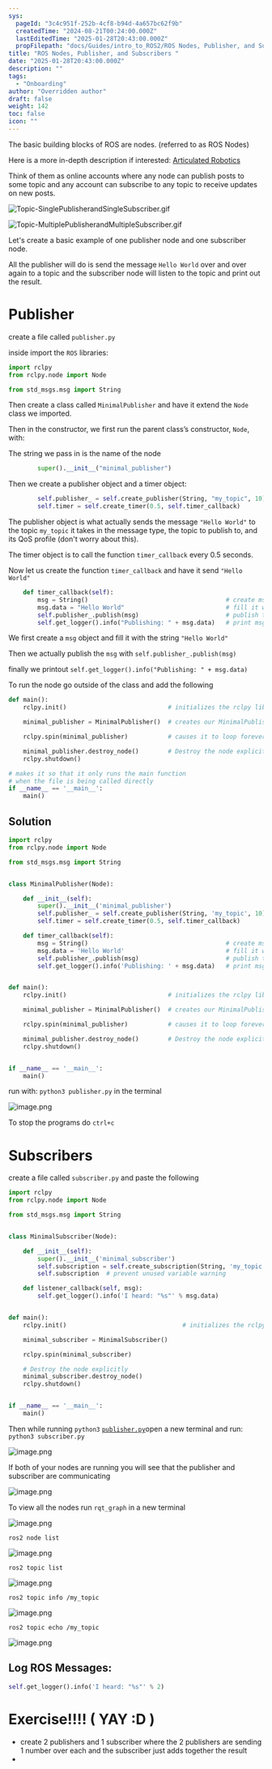```yaml
---
sys:
  pageId: "3c4c951f-252b-4cf8-b94d-4a657bc62f9b"
  createdTime: "2024-08-21T00:24:00.000Z"
  lastEditedTime: "2025-01-28T20:43:00.000Z"
  propFilepath: "docs/Guides/intro_to_ROS2/ROS Nodes, Publisher, and Subscribers .md"
title: "ROS Nodes, Publisher, and Subscribers "
date: "2025-01-28T20:43:00.000Z"
description: ""
tags:
  - "Onboarding"
author: "Overridden author"
draft: false
weight: 142
toc: false
icon: ""
---
```


The basic building blocks of ROS are nodes. (referred to as ROS Nodes)

Here is a more in-depth description if interested: [Articulated Robotics](https://articulatedrobotics.xyz/tutorials/ready-for-ros/ros-overview#2-nodes)

Think of them as online accounts where any node can publish posts to some topic and any account can subscribe to any topic to receive updates on new posts.

![Topic-SinglePublisherandSingleSubscriber.gif](https://docs.ros.org/en/humble/_images/Topic-SinglePublisherandSingleSubscriber.gif)

![Topic-MultiplePublisherandMultipleSubscriber.gif](https://docs.ros.org/en/humble/_images/Topic-MultiplePublisherandMultipleSubscriber.gif)

Let's create a basic example of one publisher node and one subscriber node.

All the publisher will do is send the message `Hello World` over and over again to a topic and the subscriber node will listen to the topic and print out the result.

# Publisher

create a file called `publisher.py` 

inside import the `ROS` libraries:

```python
import rclpy
from rclpy.node import Node

from std_msgs.msg import String
```

Then create a class called `MinimalPublisher` and have it extend the `Node` class we imported.

Then in the constructor, we first run the parent class’s constructor, `Node`, with:

The string we pass in is the name of the node

```python
        super().__init__("minimal_publisher")
```

Then we create a publisher object and a timer object:

```python
        self.publisher_ = self.create_publisher(String, "my_topic", 10)
        self.timer = self.create_timer(0.5, self.timer_callback)
```

The publisher object is what actually sends the message `"Hello World"` to the topic `my_topic` it takes in the message type, the topic to publish to, and its QoS profile (don't worry about this).

The timer object is to call the function `timer_callback` every 0.5 seconds.

Now let us create the function `timer_callback` and have it send `"Hello World"`

```python
    def timer_callback(self):
        msg = String()                                      # create msg object
        msg.data = "Hello World"                            # fill it with data
        self.publisher_.publish(msg)                        # publish the message
        self.get_logger().info("Publishing: " + msg.data)   # print msg
```

We first create a `msg` object and fill it with the string `"Hello World"`

Then we actually publish the `msg` with `self.publisher_.publish(msg)`

finally we printout `self.get_logger().info("Publishing: " + msg.data)`

To run the node go outside of the class and add the following

```python
def main():
    rclpy.init()                            # initializes the rclpy library

    minimal_publisher = MinimalPublisher()  # creates our MinimalPublisher object

    rclpy.spin(minimal_publisher)           # causes it to loop forever

    minimal_publisher.destroy_node()        # Destroy the node explicitly
    rclpy.shutdown()

# makes it so that it only runs the main function
# when the file is being called directly
if __name__ == '__main__': 
    main()
```

## Solution

```python
import rclpy
from rclpy.node import Node

from std_msgs.msg import String


class MinimalPublisher(Node):

    def __init__(self):
        super().__init__('minimal_publisher')
        self.publisher_ = self.create_publisher(String, 'my_topic', 10)
        self.timer = self.create_timer(0.5, self.timer_callback)

    def timer_callback(self):
        msg = String()                                      # create msg object
        msg.data = 'Hello World'                            # fill it with data
        self.publisher_.publish(msg)                        # publish the message
        self.get_logger().info('Publishing: ' + msg.data)   # print msg


def main():
    rclpy.init()                            # initializes the rclpy library

    minimal_publisher = MinimalPublisher()  # creates our MinimalPublisher object

    rclpy.spin(minimal_publisher)           # causes it to loop forever

    minimal_publisher.destroy_node()        # Destroy the node explicitly
    rclpy.shutdown()


if __name__ == '__main__':
    main()
```

run with: `python3 publisher.py` in the terminal

![image.png](https://prod-files-secure.s3.us-west-2.amazonaws.com/d518164a-d88e-44d1-a4ee-3adb3bd8bce0/9214accb-ad5b-44f1-a31c-b3167c59138b/image.png?X-Amz-Algorithm=AWS4-HMAC-SHA256&X-Amz-Content-Sha256=UNSIGNED-PAYLOAD&X-Amz-Credential=ASIAZI2LB466WIPFLYYH%2F20250216%2Fus-west-2%2Fs3%2Faws4_request&X-Amz-Date=20250216T150244Z&X-Amz-Expires=3600&X-Amz-Security-Token=IQoJb3JpZ2luX2VjEDQaCXVzLXdlc3QtMiJHMEUCIE7pYg0h5P%2BejY0kMn5jJtUX3SjllcaPfDJ4YRyeRaMuAiEAmnEGccF6HS79fkVEClVJJlwFqx3jdFxe5LRR275NToUq%2FwMIXRAAGgw2Mzc0MjMxODM4MDUiDOsL23Qn2%2FOhzXizASrcA%2BGbXzFQg1D0jE9VG31HyFKjpaX1uHK2zplNBfqc9d7JhfylESwdupOI549%2BOrWmzZvNGA52eLxc3wovKiz9vdq0Z%2BMj4GSzpDK1VMQrk7UYx1B5hIXMRlieQsgvPHAQktCUA508PC9VFSNODbE0KWImGRB8XT2tUu5%2FYR6r6ySRUsvcPsMS3p3EF7r9cYvdk8uaFuLlPEulhO0bbd3giM9nZ1B%2B1OOfhLx7ymRGoDZz5NYA7QVt7VuBhHYZ5rpk5Md49fbDp85I%2B2A8BSSad6G12q6yt2pyQBjJI%2Bs%2Fsc4PFMWHfzEE9qLi%2FAq%2Bz0VMxM8syvKMm1itTLKgjh%2B145remIFgR04x4H5IM%2FUJwxTeHF7ICjObxBYgUvZi5IUjydsUhtlmBKY9H7ntYoE2Q5rP2O3kEjuNv%2BzfN%2FmN%2FbtANj9a%2FDRxGAFT5BYY41kqXsZ9X930q9d2bZrRA9VeISmFfzWWW4UfGIGwQY9yR0iVy7y2Ov9cZ1XQ%2FuPz5R%2BuYpgp4y35Phg9uBp40XqIhuGCzPKMEDgeh8vtgSzh7KJnsrtmp4vw%2BWy7X62FSu9kQCQdcAMAI%2BF4qOeUoFrvPRElJO6lho%2F2fTBfmn0ZKDfmtSOVhu3KAxcVnMnLMP2hx70GOqUBJ1k4tcC%2FJ8LPwJxfz0%2FDW4ydqvZuIzUtfk67MAE%2FND35TiPQ%2BpREDQu%2FnU998MNt7T128bRwS2mplOHIxVzXDUdK%2BwFjLwkR9cYepoITb%2F9ZatLZRbJl9sX1zAZcYMz8NH2JNMD2HOnYwdOOhsjPiW6JBhdzGStjqfU0CX4S43FglUVjbrtrjljcWT8lTSEKYGfo3q9up7bk4xyZsLK37iWtzrxG&X-Amz-Signature=8256f1b6b81308f0a747c389ebf07d1999009f5f727796fe7adbaf0f38a7be9d&X-Amz-SignedHeaders=host&x-id=GetObject)

To stop the programs do `ctrl+c`

# Subscribers

create a file called `subscriber.py` and paste the following

```python
import rclpy
from rclpy.node import Node

from std_msgs.msg import String


class MinimalSubscriber(Node):

    def __init__(self):
        super().__init__('minimal_subscriber')
        self.subscription = self.create_subscription(String, 'my_topic', self.listener_callback, 10)
        self.subscription  # prevent unused variable warning

    def listener_callback(self, msg):
        self.get_logger().info('I heard: "%s"' % msg.data)


def main():
    rclpy.init()                                # initializes the rclpy library

    minimal_subscriber = MinimalSubscriber()

    rclpy.spin(minimal_subscriber)

    # Destroy the node explicitly
    minimal_subscriber.destroy_node()
    rclpy.shutdown()


if __name__ == '__main__':
    main()
```

Then while running `python3` [`publisher.py`](http://publisher.py/)open a new terminal and run: `python3 subscriber.py` 

![image.png](https://prod-files-secure.s3.us-west-2.amazonaws.com/d518164a-d88e-44d1-a4ee-3adb3bd8bce0/611fccf2-c738-4dbd-94e9-98f209092866/image.png?X-Amz-Algorithm=AWS4-HMAC-SHA256&X-Amz-Content-Sha256=UNSIGNED-PAYLOAD&X-Amz-Credential=ASIAZI2LB466WIPFLYYH%2F20250216%2Fus-west-2%2Fs3%2Faws4_request&X-Amz-Date=20250216T150244Z&X-Amz-Expires=3600&X-Amz-Security-Token=IQoJb3JpZ2luX2VjEDQaCXVzLXdlc3QtMiJHMEUCIE7pYg0h5P%2BejY0kMn5jJtUX3SjllcaPfDJ4YRyeRaMuAiEAmnEGccF6HS79fkVEClVJJlwFqx3jdFxe5LRR275NToUq%2FwMIXRAAGgw2Mzc0MjMxODM4MDUiDOsL23Qn2%2FOhzXizASrcA%2BGbXzFQg1D0jE9VG31HyFKjpaX1uHK2zplNBfqc9d7JhfylESwdupOI549%2BOrWmzZvNGA52eLxc3wovKiz9vdq0Z%2BMj4GSzpDK1VMQrk7UYx1B5hIXMRlieQsgvPHAQktCUA508PC9VFSNODbE0KWImGRB8XT2tUu5%2FYR6r6ySRUsvcPsMS3p3EF7r9cYvdk8uaFuLlPEulhO0bbd3giM9nZ1B%2B1OOfhLx7ymRGoDZz5NYA7QVt7VuBhHYZ5rpk5Md49fbDp85I%2B2A8BSSad6G12q6yt2pyQBjJI%2Bs%2Fsc4PFMWHfzEE9qLi%2FAq%2Bz0VMxM8syvKMm1itTLKgjh%2B145remIFgR04x4H5IM%2FUJwxTeHF7ICjObxBYgUvZi5IUjydsUhtlmBKY9H7ntYoE2Q5rP2O3kEjuNv%2BzfN%2FmN%2FbtANj9a%2FDRxGAFT5BYY41kqXsZ9X930q9d2bZrRA9VeISmFfzWWW4UfGIGwQY9yR0iVy7y2Ov9cZ1XQ%2FuPz5R%2BuYpgp4y35Phg9uBp40XqIhuGCzPKMEDgeh8vtgSzh7KJnsrtmp4vw%2BWy7X62FSu9kQCQdcAMAI%2BF4qOeUoFrvPRElJO6lho%2F2fTBfmn0ZKDfmtSOVhu3KAxcVnMnLMP2hx70GOqUBJ1k4tcC%2FJ8LPwJxfz0%2FDW4ydqvZuIzUtfk67MAE%2FND35TiPQ%2BpREDQu%2FnU998MNt7T128bRwS2mplOHIxVzXDUdK%2BwFjLwkR9cYepoITb%2F9ZatLZRbJl9sX1zAZcYMz8NH2JNMD2HOnYwdOOhsjPiW6JBhdzGStjqfU0CX4S43FglUVjbrtrjljcWT8lTSEKYGfo3q9up7bk4xyZsLK37iWtzrxG&X-Amz-Signature=a7ee722c1b814b84e81653edf9c286e83a9447162d0a310c8abe32def5316b04&X-Amz-SignedHeaders=host&x-id=GetObject)

If both of your nodes are running you will see that the publisher and subscriber are communicating

![image.png](https://prod-files-secure.s3.us-west-2.amazonaws.com/d518164a-d88e-44d1-a4ee-3adb3bd8bce0/eea428b5-1cf0-43bb-a30b-81cbaf6c5c78/image.png?X-Amz-Algorithm=AWS4-HMAC-SHA256&X-Amz-Content-Sha256=UNSIGNED-PAYLOAD&X-Amz-Credential=ASIAZI2LB466WIPFLYYH%2F20250216%2Fus-west-2%2Fs3%2Faws4_request&X-Amz-Date=20250216T150244Z&X-Amz-Expires=3600&X-Amz-Security-Token=IQoJb3JpZ2luX2VjEDQaCXVzLXdlc3QtMiJHMEUCIE7pYg0h5P%2BejY0kMn5jJtUX3SjllcaPfDJ4YRyeRaMuAiEAmnEGccF6HS79fkVEClVJJlwFqx3jdFxe5LRR275NToUq%2FwMIXRAAGgw2Mzc0MjMxODM4MDUiDOsL23Qn2%2FOhzXizASrcA%2BGbXzFQg1D0jE9VG31HyFKjpaX1uHK2zplNBfqc9d7JhfylESwdupOI549%2BOrWmzZvNGA52eLxc3wovKiz9vdq0Z%2BMj4GSzpDK1VMQrk7UYx1B5hIXMRlieQsgvPHAQktCUA508PC9VFSNODbE0KWImGRB8XT2tUu5%2FYR6r6ySRUsvcPsMS3p3EF7r9cYvdk8uaFuLlPEulhO0bbd3giM9nZ1B%2B1OOfhLx7ymRGoDZz5NYA7QVt7VuBhHYZ5rpk5Md49fbDp85I%2B2A8BSSad6G12q6yt2pyQBjJI%2Bs%2Fsc4PFMWHfzEE9qLi%2FAq%2Bz0VMxM8syvKMm1itTLKgjh%2B145remIFgR04x4H5IM%2FUJwxTeHF7ICjObxBYgUvZi5IUjydsUhtlmBKY9H7ntYoE2Q5rP2O3kEjuNv%2BzfN%2FmN%2FbtANj9a%2FDRxGAFT5BYY41kqXsZ9X930q9d2bZrRA9VeISmFfzWWW4UfGIGwQY9yR0iVy7y2Ov9cZ1XQ%2FuPz5R%2BuYpgp4y35Phg9uBp40XqIhuGCzPKMEDgeh8vtgSzh7KJnsrtmp4vw%2BWy7X62FSu9kQCQdcAMAI%2BF4qOeUoFrvPRElJO6lho%2F2fTBfmn0ZKDfmtSOVhu3KAxcVnMnLMP2hx70GOqUBJ1k4tcC%2FJ8LPwJxfz0%2FDW4ydqvZuIzUtfk67MAE%2FND35TiPQ%2BpREDQu%2FnU998MNt7T128bRwS2mplOHIxVzXDUdK%2BwFjLwkR9cYepoITb%2F9ZatLZRbJl9sX1zAZcYMz8NH2JNMD2HOnYwdOOhsjPiW6JBhdzGStjqfU0CX4S43FglUVjbrtrjljcWT8lTSEKYGfo3q9up7bk4xyZsLK37iWtzrxG&X-Amz-Signature=8081543aad95122e648f3cbae16a9a9bdfcc21899ddb58870a385069246bbea4&X-Amz-SignedHeaders=host&x-id=GetObject)

To view all the nodes run `rqt_graph` in a new terminal

![image.png](https://prod-files-secure.s3.us-west-2.amazonaws.com/d518164a-d88e-44d1-a4ee-3adb3bd8bce0/1d98e964-4318-4d62-b5c4-8c8f78368598/image.png?X-Amz-Algorithm=AWS4-HMAC-SHA256&X-Amz-Content-Sha256=UNSIGNED-PAYLOAD&X-Amz-Credential=ASIAZI2LB466WIPFLYYH%2F20250216%2Fus-west-2%2Fs3%2Faws4_request&X-Amz-Date=20250216T150244Z&X-Amz-Expires=3600&X-Amz-Security-Token=IQoJb3JpZ2luX2VjEDQaCXVzLXdlc3QtMiJHMEUCIE7pYg0h5P%2BejY0kMn5jJtUX3SjllcaPfDJ4YRyeRaMuAiEAmnEGccF6HS79fkVEClVJJlwFqx3jdFxe5LRR275NToUq%2FwMIXRAAGgw2Mzc0MjMxODM4MDUiDOsL23Qn2%2FOhzXizASrcA%2BGbXzFQg1D0jE9VG31HyFKjpaX1uHK2zplNBfqc9d7JhfylESwdupOI549%2BOrWmzZvNGA52eLxc3wovKiz9vdq0Z%2BMj4GSzpDK1VMQrk7UYx1B5hIXMRlieQsgvPHAQktCUA508PC9VFSNODbE0KWImGRB8XT2tUu5%2FYR6r6ySRUsvcPsMS3p3EF7r9cYvdk8uaFuLlPEulhO0bbd3giM9nZ1B%2B1OOfhLx7ymRGoDZz5NYA7QVt7VuBhHYZ5rpk5Md49fbDp85I%2B2A8BSSad6G12q6yt2pyQBjJI%2Bs%2Fsc4PFMWHfzEE9qLi%2FAq%2Bz0VMxM8syvKMm1itTLKgjh%2B145remIFgR04x4H5IM%2FUJwxTeHF7ICjObxBYgUvZi5IUjydsUhtlmBKY9H7ntYoE2Q5rP2O3kEjuNv%2BzfN%2FmN%2FbtANj9a%2FDRxGAFT5BYY41kqXsZ9X930q9d2bZrRA9VeISmFfzWWW4UfGIGwQY9yR0iVy7y2Ov9cZ1XQ%2FuPz5R%2BuYpgp4y35Phg9uBp40XqIhuGCzPKMEDgeh8vtgSzh7KJnsrtmp4vw%2BWy7X62FSu9kQCQdcAMAI%2BF4qOeUoFrvPRElJO6lho%2F2fTBfmn0ZKDfmtSOVhu3KAxcVnMnLMP2hx70GOqUBJ1k4tcC%2FJ8LPwJxfz0%2FDW4ydqvZuIzUtfk67MAE%2FND35TiPQ%2BpREDQu%2FnU998MNt7T128bRwS2mplOHIxVzXDUdK%2BwFjLwkR9cYepoITb%2F9ZatLZRbJl9sX1zAZcYMz8NH2JNMD2HOnYwdOOhsjPiW6JBhdzGStjqfU0CX4S43FglUVjbrtrjljcWT8lTSEKYGfo3q9up7bk4xyZsLK37iWtzrxG&X-Amz-Signature=379b6178dd12184cc9d32e32424edbb4687d67f7e0895654515de05cfa642bde&X-Amz-SignedHeaders=host&x-id=GetObject)

`ros2 node list`

![image.png](https://prod-files-secure.s3.us-west-2.amazonaws.com/d518164a-d88e-44d1-a4ee-3adb3bd8bce0/680ac8cf-e6d9-4164-9ece-5b9a6fccffee/image.png?X-Amz-Algorithm=AWS4-HMAC-SHA256&X-Amz-Content-Sha256=UNSIGNED-PAYLOAD&X-Amz-Credential=ASIAZI2LB466WIPFLYYH%2F20250216%2Fus-west-2%2Fs3%2Faws4_request&X-Amz-Date=20250216T150244Z&X-Amz-Expires=3600&X-Amz-Security-Token=IQoJb3JpZ2luX2VjEDQaCXVzLXdlc3QtMiJHMEUCIE7pYg0h5P%2BejY0kMn5jJtUX3SjllcaPfDJ4YRyeRaMuAiEAmnEGccF6HS79fkVEClVJJlwFqx3jdFxe5LRR275NToUq%2FwMIXRAAGgw2Mzc0MjMxODM4MDUiDOsL23Qn2%2FOhzXizASrcA%2BGbXzFQg1D0jE9VG31HyFKjpaX1uHK2zplNBfqc9d7JhfylESwdupOI549%2BOrWmzZvNGA52eLxc3wovKiz9vdq0Z%2BMj4GSzpDK1VMQrk7UYx1B5hIXMRlieQsgvPHAQktCUA508PC9VFSNODbE0KWImGRB8XT2tUu5%2FYR6r6ySRUsvcPsMS3p3EF7r9cYvdk8uaFuLlPEulhO0bbd3giM9nZ1B%2B1OOfhLx7ymRGoDZz5NYA7QVt7VuBhHYZ5rpk5Md49fbDp85I%2B2A8BSSad6G12q6yt2pyQBjJI%2Bs%2Fsc4PFMWHfzEE9qLi%2FAq%2Bz0VMxM8syvKMm1itTLKgjh%2B145remIFgR04x4H5IM%2FUJwxTeHF7ICjObxBYgUvZi5IUjydsUhtlmBKY9H7ntYoE2Q5rP2O3kEjuNv%2BzfN%2FmN%2FbtANj9a%2FDRxGAFT5BYY41kqXsZ9X930q9d2bZrRA9VeISmFfzWWW4UfGIGwQY9yR0iVy7y2Ov9cZ1XQ%2FuPz5R%2BuYpgp4y35Phg9uBp40XqIhuGCzPKMEDgeh8vtgSzh7KJnsrtmp4vw%2BWy7X62FSu9kQCQdcAMAI%2BF4qOeUoFrvPRElJO6lho%2F2fTBfmn0ZKDfmtSOVhu3KAxcVnMnLMP2hx70GOqUBJ1k4tcC%2FJ8LPwJxfz0%2FDW4ydqvZuIzUtfk67MAE%2FND35TiPQ%2BpREDQu%2FnU998MNt7T128bRwS2mplOHIxVzXDUdK%2BwFjLwkR9cYepoITb%2F9ZatLZRbJl9sX1zAZcYMz8NH2JNMD2HOnYwdOOhsjPiW6JBhdzGStjqfU0CX4S43FglUVjbrtrjljcWT8lTSEKYGfo3q9up7bk4xyZsLK37iWtzrxG&X-Amz-Signature=10cf04376f529a16f5b64bff80f2507fe6ec019f9bb47112d1f345351446d2c3&X-Amz-SignedHeaders=host&x-id=GetObject)

`ros2 topic list`

![image.png](https://prod-files-secure.s3.us-west-2.amazonaws.com/d518164a-d88e-44d1-a4ee-3adb3bd8bce0/eee2ebe1-27ef-4a4a-96fb-2ca54126fb29/image.png?X-Amz-Algorithm=AWS4-HMAC-SHA256&X-Amz-Content-Sha256=UNSIGNED-PAYLOAD&X-Amz-Credential=ASIAZI2LB466WIPFLYYH%2F20250216%2Fus-west-2%2Fs3%2Faws4_request&X-Amz-Date=20250216T150244Z&X-Amz-Expires=3600&X-Amz-Security-Token=IQoJb3JpZ2luX2VjEDQaCXVzLXdlc3QtMiJHMEUCIE7pYg0h5P%2BejY0kMn5jJtUX3SjllcaPfDJ4YRyeRaMuAiEAmnEGccF6HS79fkVEClVJJlwFqx3jdFxe5LRR275NToUq%2FwMIXRAAGgw2Mzc0MjMxODM4MDUiDOsL23Qn2%2FOhzXizASrcA%2BGbXzFQg1D0jE9VG31HyFKjpaX1uHK2zplNBfqc9d7JhfylESwdupOI549%2BOrWmzZvNGA52eLxc3wovKiz9vdq0Z%2BMj4GSzpDK1VMQrk7UYx1B5hIXMRlieQsgvPHAQktCUA508PC9VFSNODbE0KWImGRB8XT2tUu5%2FYR6r6ySRUsvcPsMS3p3EF7r9cYvdk8uaFuLlPEulhO0bbd3giM9nZ1B%2B1OOfhLx7ymRGoDZz5NYA7QVt7VuBhHYZ5rpk5Md49fbDp85I%2B2A8BSSad6G12q6yt2pyQBjJI%2Bs%2Fsc4PFMWHfzEE9qLi%2FAq%2Bz0VMxM8syvKMm1itTLKgjh%2B145remIFgR04x4H5IM%2FUJwxTeHF7ICjObxBYgUvZi5IUjydsUhtlmBKY9H7ntYoE2Q5rP2O3kEjuNv%2BzfN%2FmN%2FbtANj9a%2FDRxGAFT5BYY41kqXsZ9X930q9d2bZrRA9VeISmFfzWWW4UfGIGwQY9yR0iVy7y2Ov9cZ1XQ%2FuPz5R%2BuYpgp4y35Phg9uBp40XqIhuGCzPKMEDgeh8vtgSzh7KJnsrtmp4vw%2BWy7X62FSu9kQCQdcAMAI%2BF4qOeUoFrvPRElJO6lho%2F2fTBfmn0ZKDfmtSOVhu3KAxcVnMnLMP2hx70GOqUBJ1k4tcC%2FJ8LPwJxfz0%2FDW4ydqvZuIzUtfk67MAE%2FND35TiPQ%2BpREDQu%2FnU998MNt7T128bRwS2mplOHIxVzXDUdK%2BwFjLwkR9cYepoITb%2F9ZatLZRbJl9sX1zAZcYMz8NH2JNMD2HOnYwdOOhsjPiW6JBhdzGStjqfU0CX4S43FglUVjbrtrjljcWT8lTSEKYGfo3q9up7bk4xyZsLK37iWtzrxG&X-Amz-Signature=7a0717c52d74be0e21eb15681a05a14a82aa320535327d4d3a1d174aeab4f4f8&X-Amz-SignedHeaders=host&x-id=GetObject)

`ros2 topic info /my_topic`

![image.png](https://prod-files-secure.s3.us-west-2.amazonaws.com/d518164a-d88e-44d1-a4ee-3adb3bd8bce0/6288ef12-cb9e-406f-b9eb-65feed3a9011/image.png?X-Amz-Algorithm=AWS4-HMAC-SHA256&X-Amz-Content-Sha256=UNSIGNED-PAYLOAD&X-Amz-Credential=ASIAZI2LB466WIPFLYYH%2F20250216%2Fus-west-2%2Fs3%2Faws4_request&X-Amz-Date=20250216T150244Z&X-Amz-Expires=3600&X-Amz-Security-Token=IQoJb3JpZ2luX2VjEDQaCXVzLXdlc3QtMiJHMEUCIE7pYg0h5P%2BejY0kMn5jJtUX3SjllcaPfDJ4YRyeRaMuAiEAmnEGccF6HS79fkVEClVJJlwFqx3jdFxe5LRR275NToUq%2FwMIXRAAGgw2Mzc0MjMxODM4MDUiDOsL23Qn2%2FOhzXizASrcA%2BGbXzFQg1D0jE9VG31HyFKjpaX1uHK2zplNBfqc9d7JhfylESwdupOI549%2BOrWmzZvNGA52eLxc3wovKiz9vdq0Z%2BMj4GSzpDK1VMQrk7UYx1B5hIXMRlieQsgvPHAQktCUA508PC9VFSNODbE0KWImGRB8XT2tUu5%2FYR6r6ySRUsvcPsMS3p3EF7r9cYvdk8uaFuLlPEulhO0bbd3giM9nZ1B%2B1OOfhLx7ymRGoDZz5NYA7QVt7VuBhHYZ5rpk5Md49fbDp85I%2B2A8BSSad6G12q6yt2pyQBjJI%2Bs%2Fsc4PFMWHfzEE9qLi%2FAq%2Bz0VMxM8syvKMm1itTLKgjh%2B145remIFgR04x4H5IM%2FUJwxTeHF7ICjObxBYgUvZi5IUjydsUhtlmBKY9H7ntYoE2Q5rP2O3kEjuNv%2BzfN%2FmN%2FbtANj9a%2FDRxGAFT5BYY41kqXsZ9X930q9d2bZrRA9VeISmFfzWWW4UfGIGwQY9yR0iVy7y2Ov9cZ1XQ%2FuPz5R%2BuYpgp4y35Phg9uBp40XqIhuGCzPKMEDgeh8vtgSzh7KJnsrtmp4vw%2BWy7X62FSu9kQCQdcAMAI%2BF4qOeUoFrvPRElJO6lho%2F2fTBfmn0ZKDfmtSOVhu3KAxcVnMnLMP2hx70GOqUBJ1k4tcC%2FJ8LPwJxfz0%2FDW4ydqvZuIzUtfk67MAE%2FND35TiPQ%2BpREDQu%2FnU998MNt7T128bRwS2mplOHIxVzXDUdK%2BwFjLwkR9cYepoITb%2F9ZatLZRbJl9sX1zAZcYMz8NH2JNMD2HOnYwdOOhsjPiW6JBhdzGStjqfU0CX4S43FglUVjbrtrjljcWT8lTSEKYGfo3q9up7bk4xyZsLK37iWtzrxG&X-Amz-Signature=430ea9fe4ba9891096ac7013e9b5ed37691ca3ad2478779d07af93b94c75627b&X-Amz-SignedHeaders=host&x-id=GetObject)

`ros2 topic echo /my_topic`

![image.png](https://prod-files-secure.s3.us-west-2.amazonaws.com/d518164a-d88e-44d1-a4ee-3adb3bd8bce0/0a6fcb4d-422d-4a6c-a803-749ef4adf2c6/image.png?X-Amz-Algorithm=AWS4-HMAC-SHA256&X-Amz-Content-Sha256=UNSIGNED-PAYLOAD&X-Amz-Credential=ASIAZI2LB466WIPFLYYH%2F20250216%2Fus-west-2%2Fs3%2Faws4_request&X-Amz-Date=20250216T150244Z&X-Amz-Expires=3600&X-Amz-Security-Token=IQoJb3JpZ2luX2VjEDQaCXVzLXdlc3QtMiJHMEUCIE7pYg0h5P%2BejY0kMn5jJtUX3SjllcaPfDJ4YRyeRaMuAiEAmnEGccF6HS79fkVEClVJJlwFqx3jdFxe5LRR275NToUq%2FwMIXRAAGgw2Mzc0MjMxODM4MDUiDOsL23Qn2%2FOhzXizASrcA%2BGbXzFQg1D0jE9VG31HyFKjpaX1uHK2zplNBfqc9d7JhfylESwdupOI549%2BOrWmzZvNGA52eLxc3wovKiz9vdq0Z%2BMj4GSzpDK1VMQrk7UYx1B5hIXMRlieQsgvPHAQktCUA508PC9VFSNODbE0KWImGRB8XT2tUu5%2FYR6r6ySRUsvcPsMS3p3EF7r9cYvdk8uaFuLlPEulhO0bbd3giM9nZ1B%2B1OOfhLx7ymRGoDZz5NYA7QVt7VuBhHYZ5rpk5Md49fbDp85I%2B2A8BSSad6G12q6yt2pyQBjJI%2Bs%2Fsc4PFMWHfzEE9qLi%2FAq%2Bz0VMxM8syvKMm1itTLKgjh%2B145remIFgR04x4H5IM%2FUJwxTeHF7ICjObxBYgUvZi5IUjydsUhtlmBKY9H7ntYoE2Q5rP2O3kEjuNv%2BzfN%2FmN%2FbtANj9a%2FDRxGAFT5BYY41kqXsZ9X930q9d2bZrRA9VeISmFfzWWW4UfGIGwQY9yR0iVy7y2Ov9cZ1XQ%2FuPz5R%2BuYpgp4y35Phg9uBp40XqIhuGCzPKMEDgeh8vtgSzh7KJnsrtmp4vw%2BWy7X62FSu9kQCQdcAMAI%2BF4qOeUoFrvPRElJO6lho%2F2fTBfmn0ZKDfmtSOVhu3KAxcVnMnLMP2hx70GOqUBJ1k4tcC%2FJ8LPwJxfz0%2FDW4ydqvZuIzUtfk67MAE%2FND35TiPQ%2BpREDQu%2FnU998MNt7T128bRwS2mplOHIxVzXDUdK%2BwFjLwkR9cYepoITb%2F9ZatLZRbJl9sX1zAZcYMz8NH2JNMD2HOnYwdOOhsjPiW6JBhdzGStjqfU0CX4S43FglUVjbrtrjljcWT8lTSEKYGfo3q9up7bk4xyZsLK37iWtzrxG&X-Amz-Signature=c27a8b33ae153080ed22be7f3e2a40ca67e44c130485deec980d28e40c00008d&X-Amz-SignedHeaders=host&x-id=GetObject)

## Log ROS Messages:

```python
self.get_logger().info('I heard: "%s"' % 2)
```

# Exercise!!!! ( YAY :D )

- create 2 publishers and 1 subscriber where the 2 publishers are sending 1 number over each and the subscriber just adds together the result
- 
